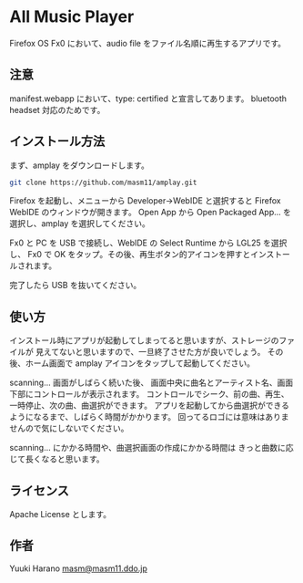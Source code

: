 # All Music Player

Firefox OS Fx0 において、audio file をファイル名順に再生するアプリです。

## 注意

manifest.webapp において、type: certified と宣言してあります。
bluetooth headset 対応のためです。

## インストール方法

まず、amplay をダウンロードします。

````bash
git clone https://github.com/masm11/amplay.git
````

Firefox を起動し、メニューから Developer→WebIDE と選択すると
Firefox WebIDE のウィンドウが開きます。
Open App から Open Packaged App... を選択し、amplay を選択してください。

Fx0 と PC を USB で接続し、WebIDE の Select Runtime から LGL25 を選択し、
Fx0 で OK をタップ。その後、再生ボタン的アイコンを押すとインストールされます。

完了したら USB を抜いてください。

## 使い方

インストール時にアプリが起動してしまってると思いますが、ストレージのファイルが
見えてないと思いますので、一旦終了させた方が良いでしょう。
その後、ホーム画面で amplay アイコンをタップして起動してください。

scanning... 画面がしばらく続いた後、
画面中央に曲名とアーティスト名、画面下部にコントロールが表示されます。
コントロールでシーク、前の曲、再生、一時停止、次の曲、曲選択ができます。
アプリを起動してから曲選択ができるようになるまで、しばらく時間がかかります。
回ってるロゴには意味はありませんので気にしないでください。

scanning... にかかる時間や、曲選択画面の作成にかかる時間は
きっと曲数に応じて長くなると思います。

## ライセンス

Apache License とします。

## 作者

Yuuki Harano <masm@masm11.ddo.jp>
